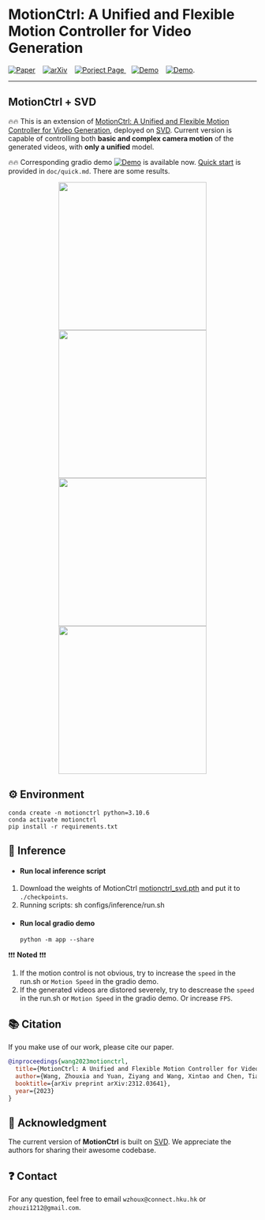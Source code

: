 # MotionCtrl: A Unified and Flexible Motion Controller for Video Generation

[![ Paper](https://img.shields.io/badge/Paper-gray
)](https://wzhouxiff.github.io/projects/MotionCtrl/assets/paper/MotionCtrl.pdf) &ensp; [![ arXiv](https://img.shields.io/badge/arXiv-red
)](https://arxiv.org/pdf/2312.03641.pdf) &ensp; [![Porject Page](https://img.shields.io/badge/Project%20Page-green
)
](https://wzhouxiff.github.io/projects/MotionCtrl/) &ensp; [![ Demo](https://img.shields.io/badge/Demo%3AMotionCtrl%2BVideoCrafter-orange
)](https://huggingface.co/spaces/TencentARC/MotionCtrl) &ensp; [![ Demo](https://img.shields.io/badge/Demo%3AMotionCtrl%2BSVD-orange
)](https://huggingface.co/spaces/TencentARC/MotionCtrl_SVD).

---

## MotionCtrl + SVD 

🔥🔥  This is an extension of [MotionCtrl: A Unified and Flexible Motion Controller for Video Generation](https://arxiv.org/pdf/2312.03641.pdf), deployed on [SVD](https://huggingface.co/stabilityai/stable-video-diffusion-img2vid). Current version is capable of controlling both **basic and complex camera motion** of the generated videos, with **only a unified** model.

🔥🔥 Corresponding gradio demo [![ Demo](https://img.shields.io/badge/Demo%3AMotionCtrl%2BSVD-orange
)](https://huggingface.co/spaces/TencentARC/MotionCtrl_SVD) is available now. [Quick start](https://github.com/TencentARC/MotionCtrl/blob/MotionCtrl_SVD/doc/quick.md) is provided in `doc/quick.md`. There are some results.

<div align="center">
    <img src="assets/svd/00_ibzz5-dxv2h.gif", width="300">
    <img src="assets/svd/01_5guvn-0x6v2.gif", width="300">  
    <img src="assets/svd/12_sn7bz-0hcaf.gif", width="300">
    <!-- <img src="assets/svd/10_inrmo-e2o0q.gif", width="300">
    <img src="assets/svd/11_2lfsc-m217n.gif", width="300"> -->
    <img src="assets/svd/13_3lyco-4ru8j.gif", width="300">
</div>

## ⚙️ Environment
    conda create -n motionctrl python=3.10.6
    conda activate motionctrl
    pip install -r requirements.txt

## 💫 Inference

- #### Run local inference script

1. Download the weights of MotionCtrl [motionctrl_svd.pth](https://huggingface.co/TencentARC/MotionCtrl/blob/main/motionctrl_svd.ckpt) and put it to `./checkpoints`.
2. Running scripts:
        sh configs/inference/run.sh

- #### Run local gradio demo
      python -m app --share

❗❗❗ **Noted** ❗❗❗
1. If the motion control is not obvious, try to increase the `speed` in the run.sh or `Motion Speed` in the gradio demo.
2. If the generated videos are distored severely, try to descrease the `speed` in the run.sh or `Motion Speed` in the gradio demo. Or increase `FPS`.


## :books: Citation
If you make use of our work, please cite our paper.
```bibtex
@inproceedings{wang2023motionctrl,
  title={MotionCtrl: A Unified and Flexible Motion Controller for Video Generation},
  author={Wang, Zhouxia and Yuan, Ziyang and Wang, Xintao and Chen, Tianshui and Xia, Menghan and Luo, Ping and Shan, Yin},
  booktitle={arXiv preprint arXiv:2312.03641},
  year={2023}
}
```

## 🤗 Acknowledgment
The current version of **MotionCtrl** is built on [SVD](https://huggingface.co/stabilityai/stable-video-diffusion-img2vid). We appreciate the authors for sharing their awesome codebase.

## ❓ Contact
For any question, feel free to email `wzhoux@connect.hku.hk` or `zhouzi1212@gmail.com`.
